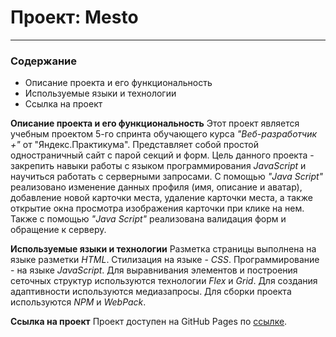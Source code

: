 # Проект: Mesto
-------------------------------


### Содержание
* Описание проекта и его функциональность
* Используемые языки и технологии
* Ссылка на проект


**Описание проекта и его функциональность**
Этот проект является учебным проектом 5-го спринта обучающего курса _"Веб-разработчик +"_ от "Яндекс.Практикума".
Представляет собой простой одностраничный сайт с парой секций и форм.
Цель данного проекта - закрепить навыки работы с языком программирования _JavaScript_ и научиться работать с серверными запросами.
С помощью _"Java Script"_ реализовано изменение данных профиля (имя, описание и аватар), добавление новой карточки места, удаление карточки места, а также открытие окна просмотра изображения карточки при клике на нем.
Также с помощью _"Java Script"_ реализована валидация форм и обращение к серверу.

**Используемые языки и технологии**
Разметка страницы выполнена на языке разметки _HTML_. Стилизация на языке - _CSS_. Программирование - на языке _JavaScript_.
Для выравнивания элементов и построения сеточных структур используются технологии _Flex_ и _Grid_.
Для создания адаптивности используются медиазапросы.
Для сборки проекта используются _NPM_ и _WebPack_.

**Ссылка на проект**
Проект доступен на GitHub Pages по [ссылке](https://alexeykondratjev.github.io/mesto-project/).

